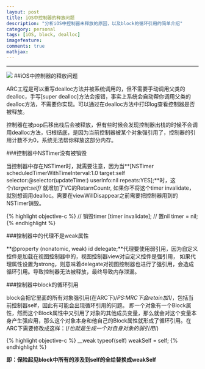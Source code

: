 ```yaml
---
layout: post
title: iOS中控制器的释放问题
description: "分析iOS中控制器未释放的原因，以及block的循环引用的简单介绍"
category: personal
tags: [iOS, block, dealloc]
imagefeature: 
comments: true
mathjax:
---
```


------

![](http://7xke07.com1.z0.glb.clouddn.com/2015-10-14-iOS-ViewControllerDealloc_blockCrash.JPG)
##iOS中控制器的释放问题

ARC工程是可以重写dealloc方法并被系统调用的，但不需要手动调用父类的dealloc，手写[super dealloc]方法会报错，事实上系统会自动帮你调用父类的dealloc方法，不需要你实现。可以通过在dealloc方法中打印log查看控制器是否被释放。

控制器在被pop后移出栈后会被释放，但有些时候会发现控制器出栈的时候不会调用dealloc方法，归根结底，是因为当前控制器被某个对象强引用了，控制器的引用计数不为0，系统无法帮你释放这部分内存。

<!--more-->

###控制器中NSTimer没有被销毁

当控制器中存在NSTimer时，就需要注意，因为当**[NSTimer scheduledTimerWithTimeInterval:1.0 target:self selector:@selector(updateTime:) userInfo:nil repeats:YES];**时，这个/*target:self*/ 就增加了VC的RetarnCountr, 如果你不将这个timer invalidate，就别想调用dealloc。需要在viewWillDisappear之前需要把控制器用到的NSTimer销毁。

{% highlight objective-c %}
// 销毁timer
[timer invalidate];
// 置nil
timer = nil; 
{% endhighlight %}

###控制器中的代理不是weak属性

**@property (nonatomic, weak) id<HCAppViewDelegate> delegate;**代理要使用弱引用，因为自定义控件是加载在视图控制器中的，视图控制器view对自定义控件是强引用，
如果代理属性设置为strong，则意味着delegate对视图控制器也进行了强引用，会造成循环引用。导致控制器无法被释放，最终导致内存泄漏。

###控制器中block的循环引用

block会把它里面的所有对象强引用(在ARC下)/*PS:MRC下会retain加1*/，包括当前控制器self，因此有可能会出现循环引用的问题。
即一个对象有一个Block属性，然而这个Block属性中又引用了对象的其他成员变量，那么就会对这个变量本身产生强应用，那么这个对象本身和他自己的Block属性就形成了循环引用。在ARC下需要修改成这样：(/*也就是生成一个对自身对象的弱引用*/)

{% highlight objective-c %}
__weak typeof(self) weakSelf = self;
{% endhighlight %}

**即：保险起见block中所有的涉及到self的全给替换成weakSelf**
